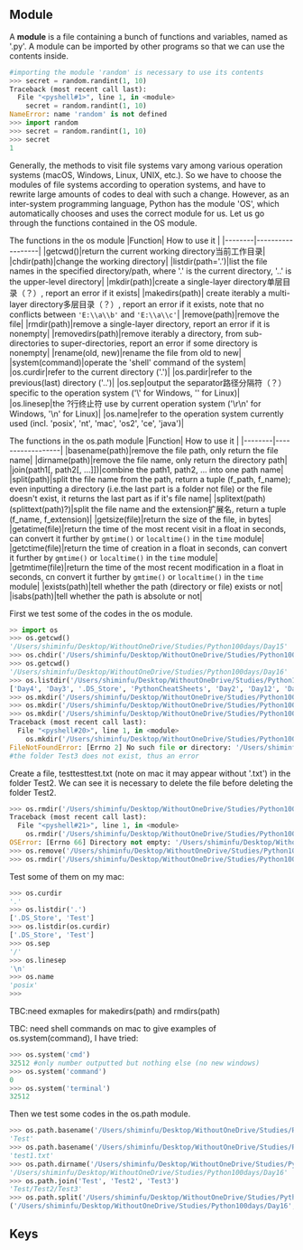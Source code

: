 ## Module
A __module__ is a file containing a bunch of functions and variables, named as '.py'. A module can be imported by other programs 
so that we can use the contents inside.

```Python
#importing the module 'random' is necessary to use its contents
>>> secret = random.randint(1, 10)
Traceback (most recent call last):
  File "<pyshell#1>", line 1, in <module>
    secret = random.randint(1, 10)
NameError: name 'random' is not defined
>>> import random
>>> secret = random.randint(1, 10)
>>> secret
1
```

Generally, the methods to visit file systems vary among various operation systems (macOS, Windows, Linux, UNIX, etc.). So we have to choose the modules of file systems according to operation systems, and have to rewrite large amounts of codes to deal with such a change. However, as an inter-system programming language, Python has the module 'OS', which automatically chooses and uses the correct module for us. Let us go through the functions contained in the OS module.

The functions in the os module
|Function|    How to use it    |
|--------|------------------|
|getcwd()|return the current working directory当前工作目录|
|chdir(path)|change the working directory|
|listdir(path='.')|list the file names in the specified directory/path, where '.' is the current directory, '..' is the upper-level directory|
|mkdir(path)|create a single-layer directory单层目录（？）, report an error if it exists|
|makedirs(path)| create iterably a multi-layer directory多层目录（？）, report an error if it exists, note that no conflicts between `'E:\\a\\b'` and `'E:\\a\\c'`|
|remove(path)|remove the file|
|rmdir(path)|remove a single-layer directory, report an error if it is nonempty|
|removedirs(path)|remove iterably a directory, from sub-directories to super-directories, report an error if some directory is nonempty|
|rename(old, new)|rename the file from old to new|
|system(command)|operate the 'shell' command of the system|
|os.curdir|refer to the current directory ('.')|
|os.pardir|refer to the previous(last) directory ('..')|
|os.sep|output the separator路径分隔符（？）specific to the operation system ('\\' for Windows, '\' for Linux)|
|os.linesep|the ?行终止符 use by current operation system ('\r\n' for Windows, '\n' for Linux)|
|os.name|refer to the operation system currently used (incl. 'posix', 'nt', 'mac', 'os2', 'ce', 'java')|

The functions in the os.path module
|Function|     How to use it        |
|--------|------------------|
|basename(path)|remove the file path, only return the file name|
|dirname(path)|remove the file name, only return the directory path|
|join(path1\[, path2\[, ...]])|combine the path1, path2, ... into one path name|
|split(path)|split the file name from the path, return a tuple (f_path, f_name); even inputting a directory (i.e.the last part is a folder not file) or the file doesn't exist, it returns the last part as if it's file name|
|splitext(path) (splittext(path)?)|split the file name and the extension扩展名, return a tuple (f_name, f_extension)|
|getsize(file)|return the size of the file, in bytes|
|getatime(file)|return the time of the most recent visit in a float in seconds, can convert it further by `gmtime()` or `localtime()` in the `time` module|
|getctime(file)|return the time of creation in a float in seconds, can convert it further by `gmtime()` or `localtime()` in the `time` module|
|getmtime(file)|return the time of the most recent modification in a float in seconds, cn convert it further by `gmtime()` or `localtime()` in the `time` module|
|exists(path)|tell whether the path (directory or file) exists or not|
|isabs(path)|tell whether the path is absolute or not|

First we test some of the codes in the os module.
```Python
>> import os
>>> os.getcwd()
'/Users/shiminfu/Desktop/WithoutOneDrive/Studies/Python100days/Day15'
>>> os.chdir('/Users/shiminfu/Desktop/WithoutOneDrive/Studies/Python100days/Day16')
>>> os.getcwd()
'/Users/shiminfu/Desktop/WithoutOneDrive/Studies/Python100days/Day16'
>>> os.listdir('/Users/shiminfu/Desktop/WithoutOneDrive/Studies/Python100days')
['Day4', 'Day3', '.DS_Store', 'PythonCheatSheets', 'Day2', 'Day12', 'Day15', 'Day13', 'hello', 'Day16', 'Day10']
>>> os.mkdir('/Users/shiminfu/Desktop/WithoutOneDrive/Studies/Python100days/Day16/Test') #create a new folder Test in Day16
>>> os.mkdir('/Users/shiminfu/Desktop/WithoutOneDrive/Studies/Python100days/Day16/Test/Test2') #create a new folder Test2 in Test
>>> os.mkdir('/Users/shiminfu/Desktop/WithoutOneDrive/Studies/Python100days/Day16/Test3/Test2')
Traceback (most recent call last):
  File "<pyshell#20>", line 1, in <module>
    os.mkdir('/Users/shiminfu/Desktop/WithoutOneDrive/Studies/Python100days/Day16/Test3/Test2')
FileNotFoundError: [Errno 2] No such file or directory: '/Users/shiminfu/Desktop/WithoutOneDrive/Studies/Python100days/Day16/Test3/Test2'
#the folder Test3 does not exist, thus an error
```
Create a file, testtesttest.txt (note on mac it may appear without '.txt') in the folder Test2. We can see it is necessary to delete the file before deleting the folder Test2.
```Python
>>> os.rmdir('/Users/shiminfu/Desktop/WithoutOneDrive/Studies/Python100days/Day16/Test/Test2')
Traceback (most recent call last):
  File "<pyshell#21>", line 1, in <module>
    os.rmdir('/Users/shiminfu/Desktop/WithoutOneDrive/Studies/Python100days/Day16/Test/Test2')
OSError: [Errno 66] Directory not empty: '/Users/shiminfu/Desktop/WithoutOneDrive/Studies/Python100days/Day16/Test/Test2'
>>> os.remove('/Users/shiminfu/Desktop/WithoutOneDrive/Studies/Python100days/Day16/Test/Test2/testtesttest.txt') 
>>> os.rmdir('/Users/shiminfu/Desktop/WithoutOneDrive/Studies/Python100days/Day16/Test/Test2')
```
Test some of them on my mac:
```Python
>>> os.curdir
'.'
>>> os.listdir('.')
['.DS_Store', 'Test']
>>> os.listdir(os.curdir)
['.DS_Store', 'Test']
>>> os.sep
'/'
>>> os.linesep
'\n'
>>> os.name
'posix'
>>> 
```
TBC:need exmaples for makedirs(path) and rmdirs(path)

TBC: need shell commands on mac to give examples of os.system(command), I have tried:
```Python
>>> os.system('cmd')
32512 #only number outputted but nothing else (no new windows)
>>> os.system('command')
0
>>> os.system('terminal')
32512
```
Then we test some codes in the os.path module.
```Python
>>> os.path.basename('/Users/shiminfu/Desktop/WithoutOneDrive/Studies/Python100days/Day16/Test')
'Test'
>>> os.path.basename('/Users/shiminfu/Desktop/WithoutOneDrive/Studies/Python100days/Day16/Test/test1.txt')
'test1.txt'
>>> os.path.dirname('/Users/shiminfu/Desktop/WithoutOneDrive/Studies/Python100days/Day16/Test')
'/Users/shiminfu/Desktop/WithoutOneDrive/Studies/Python100days/Day16'
>>> os.path.join('Test', 'Test2', 'Test3')
'Test/Test2/Test3'
>>> os.path.split('/Users/shiminfu/Desktop/WithoutOneDrive/Studies/Python100days/Day16/Test')
('/Users/shiminfu/Desktop/WithoutOneDrive/Studies/Python100days/Day16', 'Test')

```

## Keys


